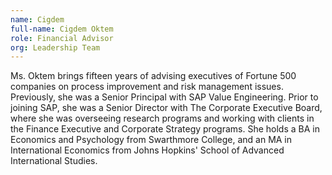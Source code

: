 ```yaml
---
name: Cigdem
full-name: Cigdem Oktem
role: Financial Advisor
org: Leadership Team
---
```


Ms. Oktem brings fifteen years of advising executives of Fortune 500 companies on process improvement and risk management issues. Previously, she was a Senior Principal with SAP Value Engineering. Prior to joining SAP, she was a Senior Director with The Corporate Executive Board, where she was overseeing research programs and working with clients in the Finance Executive and Corporate Strategy programs.  She holds a BA in Economics and Psychology from Swarthmore College, and an MA in International Economics from Johns Hopkins' School of Advanced International Studies.
